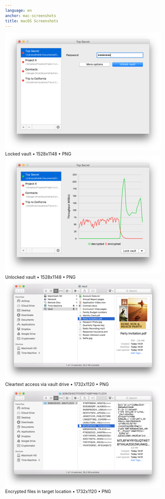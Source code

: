 ```yaml
---
language: en
anchor: mac-screenshots
title: macOS Screenshots
---
```

<div class="row">
  <div class="col-md-6">
    <div class="thumbnail text-center">
      <a href="/resources/presskit/en/mac-screenshot-1.png"><img src="/resources/presskit/en/mac-screenshot-1.png"/></a>
      <div class="caption">Locked vault • 1528x1148 • PNG</div>
    </div>
  </div>
  <div class="col-md-6">
    <div class="thumbnail text-center">
      <a href="/resources/presskit/en/mac-screenshot-2.png"><img src="/resources/presskit/en/mac-screenshot-2.png"/></a>
      <div class="caption">Unlocked vault • 1528x1148 • PNG</div>
    </div>
  </div>
</div>
<div class="row">
  <div class="col-md-6">
    <div class="thumbnail text-center">
      <a href="/resources/presskit/en/mac-screenshot-3.png"><img src="/resources/presskit/en/mac-screenshot-3.png"/></a>
      <div class="caption">Cleartext access via vault drive • 1732x1120 • PNG</div>
    </div>
  </div>
  <div class="col-md-6">
    <div class="thumbnail text-center">
      <a href="/resources/presskit/en/mac-screenshot-4.png"><img src="/resources/presskit/en/mac-screenshot-4.png"/></a>
      <div class="caption">Encrypted files in target location • 1732x1120 • PNG</div>
    </div>
  </div>
</div>
